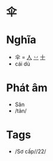 # 伞

# Nghĩa
* 伞 = [人](人.md) [丷](丷.md) [十](十.md)
* cái dù

# Phát âm
* Sǎn
*  /tản/

# Tags
* /Sơ cấp//22/

